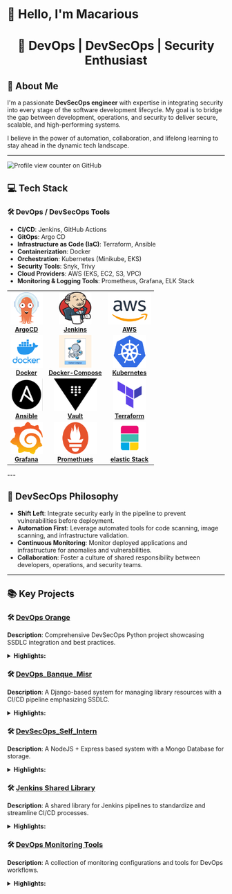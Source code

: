 
# 👋 Hello, I'm **Macarious**  
<h1 align="center">🚀 <b>DevOps | DevSecOps | Security Enthusiast</b></h1>

## 🌟 **About Me**
I'm a passionate **DevSecOps engineer** with expertise in integrating security into every stage of the software development lifecycle. My goal is to bridge the gap between development, operations, and security to deliver secure, scalable, and high-performing systems.

I believe in the power of automation, collaboration, and lifelong learning to stay ahead in the dynamic tech landscape.

---
![Profile view counter on GitHub](https://komarev.com/ghpvc/?username=Macarious-GK) 


## 💻 **Tech Stack**
### 🛠️ DevOps / DevSecOps Tools
- **CI/CD**: Jenkins, GitHub Actions
- **GitOps**: Argo CD
- **Infrastructure as Code (IaC)**: Terraform, Ansible  
- **Containerization**: Docker
- **Orchestration**: Kubernetes (Minikube, EKS)  
- **Security Tools**: Snyk, Trivy
- **Cloud Providers**: AWS (EKS, EC2, S3, VPC)
- **Monitoring & Logging Tools**: Prometheus, Grafana, ELK Stack
<center>
<table>
  <tr>
    <td align="center"><a href=""><img src="Images/argo.png" width="75px;" height="75px;" alt="argocd"/><br /><b>ArgoCD</b></a></td>
    <td align="center"><a href=""><img src="Images/jenkins.png" width="75px;" height="75px;" alt="jenkins"/><br /><b>Jenkins</b></a></td>
      <td align="center"><a href=""><img src="Images/aws.png" width="100px;" height="75px;" alt="aws"/><br /><b>AWS</b></a></td>
  </tr>
  <tr>
    <td align="center"><a href=""><img src="Images/docker.png" width="75px;" height="75px;" alt="docker" /><br /><b>Docker</b></a></td>
    <td align="center"><a href=""><img src="Images/docker-compose.png" width="75px;" height="75px;" alt="docker-compose"/><br /><b>Docker-Compose</b></a></td>
    <td align="center"><a href=""><img src="Images/kubernetes.png" width="75px;" height="75px;" alt="kubernetes"/><br /><b>Kubernetes</b></a></td>
  </tr>
  <tr>
      <td align="center"><a href=""><img src="Images/ansible.png" width="75px;" height="75px;" alt="ansible"/><br /><b>Ansible</b></a></td>
      <td align="center"><a href=""><img src="Images/vault.png" width="100px;" height="75px;" alt="vault"/><br /><b>Vault</b></a></td>
      <td align="center"><a href=""><img src="Images/terraform.png" width="75px;" height="75px;" alt="terraform"/><br /><b>Terraform</b></a></td>
  </tr>
  <tr>
      <td align="center"><a href=""><img src="Images/grafana.png" width="75px;" height="75px;" alt="grafana"/><br /><b>Grafana</b></a></td>
      <td align="center"><a href=""><img src="Images/promethues.png" width="100px;" height="75px;" alt="promethues"/><br /><b>Promethues</b></a></td>
      <td align="center"><a href=""><img src="Images/elastic.png" width="75px;" height="75px;" alt="elastic"/><br /><b>elastic Stack</b></a></td>
  </tr>
</table>
</center>
---

## 🔐 **DevSecOps Philosophy**
- **Shift Left**: Integrate security early in the pipeline to prevent vulnerabilities before deployment.  
- **Automation First**: Leverage automated tools for code scanning, image scanning, and infrastructure validation.  
- **Continuous Monitoring**: Monitor deployed applications and infrastructure for anomalies and vulnerabilities.  
- **Collaboration**: Foster a culture of shared responsibility between developers, operations, and security teams.  

---

## 📚 **Key Projects**
### 🛠️ [DevOps Orange](https://github.com/Macarious-GK/DevOps_Orange.git)  
**Description**: Comprehensive DevSecOps Python project showcasing SSDLC integration and best practices.  
<details>
<summary><b>Highlights:</b></summary>  

  - **DevSecOps SSDLC Integration**: Embeds security testing early in the development lifecycle using a "shift-left" approach.  
  - **Dockerization Best Practices**: Multi-stage Docker builds and Docker Compose for efficient and secure container management.  
  - **Kubernetes Orchestration**: AWS EKS for scalable cloud deployments, Minikube for local development, and security best practices like RBAC and Secrets Management.  
  - **Security Tools**: Static Application Security Testing (SAST), Docker image scanning, and linting integrated into CI/CD pipelines.  
  - **Infrastructure as Code**: Ansible, Terraform, and Vagrant for infrastructure provisioning and configuration management.  
  - **GitOps with ArgoCD**: Continuous delivery and automated application synchronization from Git repositories.  
  - **Monitoring System**: Prometheus, Grafana, and Alert Manager for system metrics, visualization, and alerting.  
</details>

### 🛠️ [DevOps_Banque_Misr](https://github.com/Macarious-GK/DevOps_Banque_Misr.git)
**Description**: A Django-based system for managing library resources with a CI/CD pipeline emphasizing SSDLC.  
<details>
<summary><b>Highlights:</b></summary>  

  - Multi-stage Docker builds for efficiency and security.  
  - Kubernetes deployment using EKS with persistent volume support.  
  - Jenkins pipeline integrating Flake8, unit tests, and Snyk for vulnerability scanning.
</details>

### 🛠️ [DevSecOps_Self_Intern](https://github.com/Macarious-GK/DevSecOps_Self_Intern.git)
**Description**: A NodeJS + Express based system with a Mongo Database for storage.  
<details>
<summary><b>Highlights:</b></summary>

  - Multi-stage Docker builds for efficiency and security.
  - Docker Compose deployment with monitoring and visualization.
  - Kubernetes deployment and Kustomize for multiple deployment environments.
  - Jenkins pipelines & GitHub Actions integrating unit tests and Snyk for vulnerability scanning.
  - Applying GitOps principles using ArgoCD.
  - Using Terraform for Infrastructure as Code to manage cloud resources.
</details>

### 🛠️ [Jenkins Shared Library](https://github.com/Macarious-GK/Jenkins-Shared-Library.git)
**Description**: A shared library for Jenkins pipelines to standardize and streamline CI/CD processes.  
<details>
<summary><b>Highlights:</b></summary>

  - Includes functions for Docker image scanning, pipeline automation, and more.  
  - Enables reusability and consistency across pipelines.  
</details>

### 🛠️ [DevOps Monitoring Tools](https://github.com/Macarious-GK/DevOps-Monitoring.git)  
**Description**: A collection of monitoring configurations and tools for DevOps workflows.  
<details>
<summary><b>Highlights:</b></summary>

- Includes Prometheus and Grafana setups for system metrics and alerting.  
- Enables real-time monitoring of application and infrastructure health.
</details>


